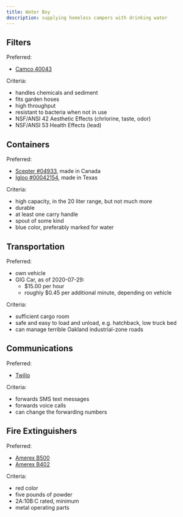 ```yaml
---
title: Water Boy
description: supplying homeless campers with drinking water
---
```


## Filters

Preferred:
- [Camco 40043](http://www.camco.net/tastepure-water-filter-kdf-w-flexible-hose-protector-llc-40043)

Criteria:
- handles chemicals and sediment
- fits garden hoses
- high throughput
- resistant to bacteria when not in use
- NSF/ANSI 42 Aesthetic Effects (chrlorine, taste, odor)
- NSF/ANSI 53 Health Effects (lead)

## Containers

Preferred:
- [Scepter #04933](https://scepter.com/products/consumer-products/5-gallon-20-litre-water-can/), made in Canada
- [Igloo #00042154](https://www.igloocoolers.com/products/42154-6-gallon-water-container-ii-blue), made in Texas

Criteria:
- high capacity, in the 20 liter range, but not much more
- durable
- at least one carry handle
- spout of some kind
- blue color, preferably marked for water

## Transportation

Preferred:
- own vehicle
- GIG Car, as of 2020-07-29:
  - $15.00 per hour
  - roughly $0.45 per additional minute, depending on vehicle

Criteria:
- sufficient cargo room
- safe and easy to load and unload, e.g. hatchback, low truck bed
- can manage terrible Oakland industrial-zone roads

## Communications

Preferred:
- [Twilio](https://twilio.com)

Criteria:
- forwards SMS text messages
- forwards voice calls
- can change the forwarding numbers

## Fire Extinguishers

Preferred:
- [Amerex B500](https://amerexfireextinguishers.com/products/amerex-5lb-abc-b500?variant=34999427281)
- [Amerex B402](https://amerexfireextinguishers.com/products/amerex-5lb-abc-b402?variant=34999427857)

Criteria:
- red color
- five pounds of powder
- 2A:10B:C rated, minimum
- metal operating parts
